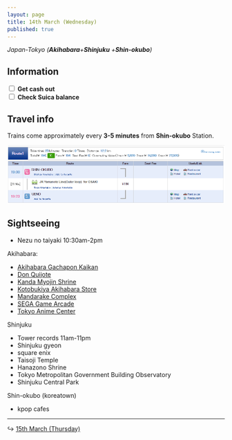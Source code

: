 ```yaml
---
layout: page
title: 14th March (Wednesday)
published: true
---
```


*Japan-Tokyo (**Akihabara**+**Shinjuku** +**Shin-okubo**)*

## Information

<div><input class="box" type="checkbox" name="141" /><label type="text" class="strikethrough">&nbsp;<b>Get cash out</b></label><br /><input class="box" type="checkbox" name="142" /><label type="text" class="strikethrough"> <b>Check Suica balance</b></label><br /></div>

## Travel info

Trains come approximately every **3-5 minutes** from **Shin-okubo** Station.

[![shin-okubo.PNG](/days/week1/shin-okubo.PNG)](http://maki.host/days/week1/shin-okubo.PNG)

## Sightseeing

* Nezu no taiyaki 10:30am-2pm

Akihabara:

- [Akihabara Gachapon Kaikan](/locations/japan/akihabara/gachaponkaikan)
- [Don Quijote](/locations/japan/akihabara/donquiote)
- [Kanda Myojin Shrine](/locations/japan/akihabara/kandamyojinshrine)
- [Kotobukiya Akihabara Store](/locations/japan/akihabara/kotobukiya)
- [Mandarake Complex](/locations/japan/akihabara/mandarake)
- [SEGA Game Arcade](/locations/japan/akihabara/segagamearcade)
- [Tokyo Anime Center](/locations/japan/akihabara/tokyoanimecenter)

Shinjuku

* Tower records 11am-11pm
* Shinjuku gyeon
* square enix
* Taisoji Temple
* Hanazono Shrine
* Tokyo Metropolitan Government Building Observatory
* Shinjuku Central Park

Shin-okubo (koreatown)

* kpop cafes

---

↪ [15th March (Thursday)](/days/week1/15mar)